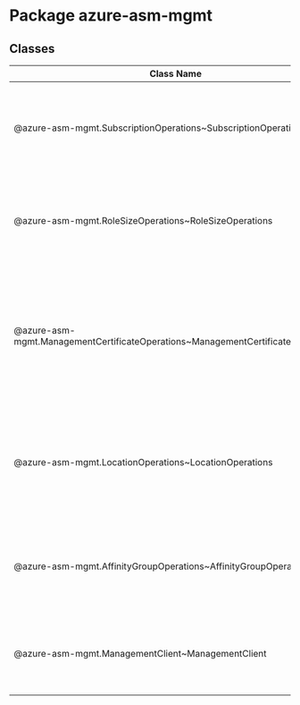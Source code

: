 # Package azure-asm-mgmt
## Classes
| Class Name | Description |
|---|---|
| @azure-asm-mgmt.SubscriptionOperations~SubscriptionOperations |Operations for listing subscription details.  (see http://msdn.microsoft.com/en-us/library/windowsazure/gg715315.aspx for more information) __NOTE__: An instance of this class is automatically created for an instance of the [ManagementClient] {@link ManagementClient~ManagementClient}. See [subscriptions] {@link ManagementClient~ManagementClient#subscriptions}. Initializes a new instance of the SubscriptionOperations class.|
| @azure-asm-mgmt.RoleSizeOperations~RoleSizeOperations |The Service Management API includes operations for listing the available role sizes for VMs in your subscription. __NOTE__: An instance of this class is automatically created for an instance of the [ManagementClient] {@link ManagementClient~ManagementClient}. See [roleSizes] <xref:azure-asm-mgmt.ManagementClient~ManagementClient%23roleSizes>. Initializes a new instance of the RoleSizeOperations class.|
| @azure-asm-mgmt.ManagementCertificateOperations~ManagementCertificateOperations |You can use management certificates, which are also known as subscription certificates, to authenticate clients attempting to connect to resources associated with your Azure subscription.  (see http://msdn.microsoft.com/en-us/library/windowsazure/jj154124.aspx for more information) __NOTE__: An instance of this class is automatically created for an instance of the [ManagementClient] {@link ManagementClient~ManagementClient}. See [managementCertificates] {@link ManagementClient~ManagementClient#managementCertificates}. Initializes a new instance of the ManagementCertificateOperations class.|
| @azure-asm-mgmt.LocationOperations~LocationOperations |The Service Management API includes operations for listing the available data center locations for a hosted service in your subscription.  (see http://msdn.microsoft.com/en-us/library/windowsazure/gg441299.aspx for more information) __NOTE__: An instance of this class is automatically created for an instance of the [ManagementClient] {@link ManagementClient~ManagementClient}. See [locations] <xref:azure-asm-mgmt.ManagementClient~ManagementClient%23locations>. Initializes a new instance of the LocationOperations class.|
| @azure-asm-mgmt.AffinityGroupOperations~AffinityGroupOperations |Operations for managing affinity groups in your subscription.  (see http://msdn.microsoft.com/en-us/library/windowsazure/ee460798.aspx for more information) __NOTE__: An instance of this class is automatically created for an instance of the [ManagementClient] {@link ManagementClient~ManagementClient}. See [affinityGroups] {@link ManagementClient~ManagementClient#affinityGroups}. Initializes a new instance of the AffinityGroupOperations class.|
| @azure-asm-mgmt.ManagementClient~ManagementClient |The Service Management API provides programmatic access to much of the functionality available through the Management Portal. The Service Management API is a REST API. All API operations are performed over SSL and are mutually authenticated using X.509 v3 certificates.  (see http://msdn.microsoft.com/en-us/library/windowsazure/ee460799.aspx for more information) Initializes a new instance of the ManagementClient class.|
